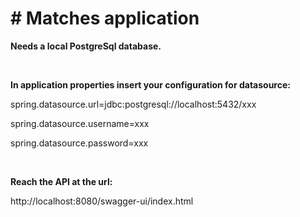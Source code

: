<h1># Matches application</h1>



<b>Needs a local PostgreSql database.</b>

<br>


<b>In application properties insert your configuration for datasource:</b>

spring.datasource.url=jdbc:postgresql://localhost:5432/xxx

spring.datasource.username=xxx

spring.datasource.password=xxx

<br>

<b>Reach the API at the url:</b>

http://localhost:8080/swagger-ui/index.html
